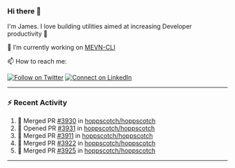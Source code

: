 ### Hi there 👋

I'm James. I love building utilities aimed at increasing Developer productivity :raised_hands: 

🔭 I’m currently working on [MEVN-CLI](https://github.com/madlabsinc/mevn-cli)

📫 How to reach me:

[![Follow on Twitter](https://img.shields.io/badge/--twitter?label=Twitter&logo=Twitter&style=social)](https://twitter.com/james_madhacks) [![Connect on LinkedIn](https://img.shields.io/badge/--linkedin?label=LinkedIn&logo=LinkedIn&style=social)](https://www.linkedin.com/in/jamesgeorge007)

---

### :zap: Recent Activity

<!--START_SECTION:activity-->
1. 🎉 Merged PR [#3930](https://github.com/hoppscotch/hoppscotch/pull/3930) in [hoppscotch/hoppscotch](https://github.com/hoppscotch/hoppscotch)
2. 💪 Opened PR [#3931](https://github.com/hoppscotch/hoppscotch/pull/3931) in [hoppscotch/hoppscotch](https://github.com/hoppscotch/hoppscotch)
3. 🎉 Merged PR [#3911](https://github.com/hoppscotch/hoppscotch/pull/3911) in [hoppscotch/hoppscotch](https://github.com/hoppscotch/hoppscotch)
4. 🎉 Merged PR [#3922](https://github.com/hoppscotch/hoppscotch/pull/3922) in [hoppscotch/hoppscotch](https://github.com/hoppscotch/hoppscotch)
5. 🎉 Merged PR [#3925](https://github.com/hoppscotch/hoppscotch/pull/3925) in [hoppscotch/hoppscotch](https://github.com/hoppscotch/hoppscotch)
<!--END_SECTION:activity-->

---

<!--
**jamesgeorge007/jamesgeorge007** is a ✨ _special_ ✨ repository because its `README.md` (this file) appears on your GitHub profile.

Here are some ideas to get you started:

- 🌱 I’m currently learning ...
- 👯 I’m looking to collaborate on ...
- 🤔 I’m looking for help with ...
- 💬 Ask me about ...
- 😄 Pronouns: ...
- ⚡ Fun fact: ...
-->
